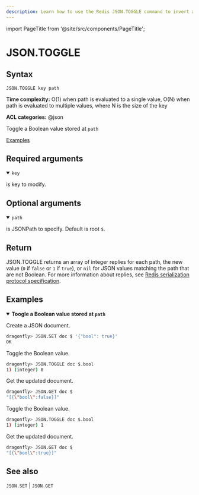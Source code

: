 ```yaml
---
description: Learn how to use the Redis JSON.TOGGLE command to invert a boolean value in a JSON document.
---
```

import PageTitle from '@site/src/components/PageTitle';

# JSON.TOGGLE

<PageTitle title="Redis JSON.TOGGLE Command (Documentation) | Dragonfly" />

## Syntax

    JSON.TOGGLE key path

**Time complexity:** O(1) when path is evaluated to a single value, O(N) when path is evaluated to multiple values, where N is the size of the key

**ACL categories:** @json

Toggle a Boolean value stored at `path`

[Examples](#examples)

## Required arguments

<details open><summary><code>key</code></summary> 

is key to modify.
</details>

## Optional arguments

<details open><summary><code>path</code></summary> 

is JSONPath to specify. Default is root `$`. 

</details>

## Return

JSON.TOGGLE returns an array of integer replies for each path, the new value (`0` if `false` or `1` if `true`), or `nil` for JSON values matching the path that are not Boolean.
For more information about replies, see [Redis serialization protocol specification](https://redis.io/docs/latest/develop/reference/protocol-spec).

## Examples

<details open>
<summary><b>Toogle a Boolean value stored at <code>path</code></b></summary>

Create a JSON document.

``` bash
dragonfly> JSON.SET doc $ '{"bool": true}'
OK
```

Toggle the Boolean value.

``` bash
dragonfly> JSON.TOGGLE doc $.bool
1) (integer) 0
```

Get the updated document.

``` bash
dragonfly> JSON.GET doc $
"[{\"bool\":false}]"
```

Toggle the Boolean value.

``` bash
dragonfly> JSON.TOGGLE doc $.bool
1) (integer) 1
```

Get the updated document.

``` bash
dragonfly> JSON.GET doc $
"[{\"bool\":true}]"
```
</details>

## See also

`JSON.SET` | `JSON.GET` 
